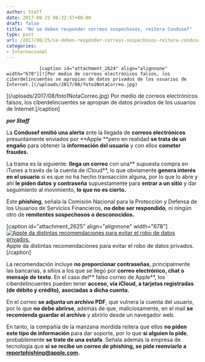 ```yaml
---
author: Staff
date: 2017-08-25 06:32:57+00:00
draft: false
title: "No se deben responder correos sospechosos, reitera Condusef"
type: post
url: /2017/08/25/se-deben-responder-correos-sospechosos-reitera-condusef/
categories:
- Internacional
---
```



				[caption id="attachment_2624" align="alignnone" width="678"][![Por medio de correos electrónicos falsos, los ciberdelincuentes se apropian de datos privados de los usuarios de Internet.](/uploads/2017/08/foto1NotaCorreo.jpg)
](/uploads/2017/08/foto1NotaCorreo.jpg) Por medio de correos electrónicos falsos, los ciberdelincuentes se apropian de datos privados de los usuarios de Internet.[/caption]

_**por Staff**_

La **Condusef emitió una alerta** ante la llegada de **correos electrónicos** presuntamente enviados por **Apple **pero en realidad **se trata de un engaño** para obtener la **información del usuario** y con ellos **cometer fraudes.**

La trama es la siguiente: **llega un correo** con una** supuesta compra en iTunes a través de la cuenta de iCloud**, lo que obviamente **genera interés en el usuario** si es que no ha hecho transacción alguna, por lo que lo abre y ahí **le piden datos y contraseña** supuestamente para **entrar a un sitio** y dar seguimiento al movimiento, **lo que no es cierto.**

Este **phishing**, señala la Comisión Nacional para la Protección y Defensa de los Usuarios de Servicios Financieros, **no debe ser respondido**, ni ningún otro de **remitentes sospechosos o desconocidos.**

[caption id="attachment_2625" align="alignnone" width="678"][![Apple da distintas recomendaciones para evitar el robo de datos privados.](/uploads/2017/08/Foto2NotaCorreo.jpg)
](/uploads/2017/08/Foto2NotaCorreo.jpg) Apple da distintas recomendaciones para evitar el robo de datos privados.[/caption]

La recomendación incluye **no proporcionar contraseñas**, principalmente las bancarias, a sitios a los que se llegó por **correo electrónico, chat o mensaje de texto**. En el caso del** falso correo de Apple**, los ciberdelincuentes pueden tener **acceso, vía iCloud, a tarjetas registradas (de débito y crédito), asociadas a dicha cuenta.**

En el correo **se adjunta un archivo PDF**, que vulnera la cuenta del usuario, por lo que **no debe abrirse**, además de que, maliciosamente, en el mail **se recomienda guardar el archivo** y abrirlo desde un navegador web.

En tanto, la compañía de la manzana mordida reitera que ellos **no piden este tipo de información** para dar soporte, por lo que **si alguien lo pide**, probablemente **se trate de una estafa**. Señala además la empresa de tecnología que **si se recibe un correo de phishing, se pide reenviarlo a reportphishing@apple.com.**		
